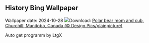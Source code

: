 ## History Bing Wallpaper
Wallpaper date: 2024-10-28
![](https://www.bing.com/th?id=OHR.PolarBearHug_EN-US3461212514_UHD.jpg&w=1000)Download: [Polar bear mom and cub, Churchill, Manitoba, Canada (© Design Pics/plainpicture)](https://www.bing.com/th?id=OHR.PolarBearHug_EN-US3461212514_UHD.jpg)

Auto get programm by LtgX
